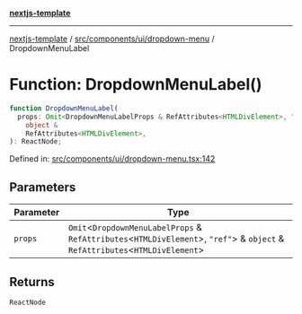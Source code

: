 [**nextjs-template**](../../../../../README.md)

---

[nextjs-template](../../../../../README.md) / [src/components/ui/dropdown-menu](../README.md) / DropdownMenuLabel

# Function: DropdownMenuLabel()

```ts
function DropdownMenuLabel(
  props: Omit<DropdownMenuLabelProps & RefAttributes<HTMLDivElement>, "ref"> &
    object &
    RefAttributes<HTMLDivElement>,
): ReactNode;
```

Defined in: [src/components/ui/dropdown-menu.tsx:142](https://github.com/Its-Satyajit/nextjs-template/blob/a020f2e64682696d16eea8be5c54d400aa09764e/src/components/ui/dropdown-menu.tsx#L142)

## Parameters

| Parameter | Type                                                                                                                               |
| --------- | ---------------------------------------------------------------------------------------------------------------------------------- |
| `props`   | `Omit`\<`DropdownMenuLabelProps` & `RefAttributes`\<`HTMLDivElement`\>, `"ref"`\> & `object` & `RefAttributes`\<`HTMLDivElement`\> |

## Returns

`ReactNode`
